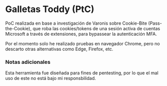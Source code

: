                 
# Galletas Toddy (PtC)

PoC realizada en base a investigación de Varonis sobre Cookie-Bite (Pass-the-Cookie), que roba las cookies/tokens de una sesión activa de cuentas Microsoft a través de extensiones, para bypassear la autenticación MFA.

Por el momento solo he realizado pruebas en navegador Chrome, pero no descarto otras alternativas como Edge, Firefox, etc.

### Notas adicionales

Esta herramienta fue diseñada para fines de pentesting, por lo que el mal uso de este no está bajo mi responsbilidad.







